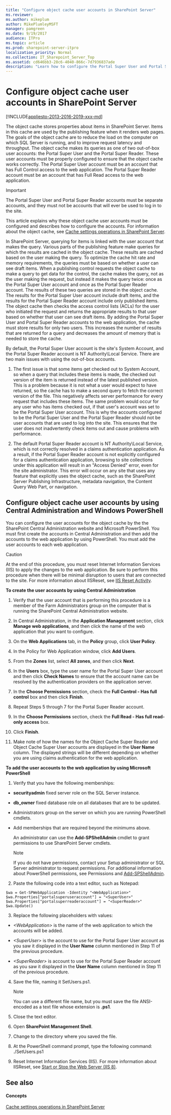 ```yaml
---
title: "Configure object cache user accounts in SharePoint Server"
ms.reviewer: 
ms.author: mikeplum
author: MikePlumleyMSFT
manager: pamgreen
ms.date: 9/19/2017
audience: ITPro
ms.topic: article
ms.prod: sharepoint-server-itpro
localization_priority: Normal
ms.collection: IT_Sharepoint_Server_Top
ms.assetid: cd646bb3-28c6-4040-866c-7d7936837ade
description: "Learn how to configure the Portal Super User and Portal Super Reader accounts that are used by the object cache in SharePoint Server."
---
```


# Configure object cache user accounts in SharePoint Server

[!INCLUDE[appliesto-2013-2016-2019-xxx-md](../includes/appliesto-2013-2016-2019-xxx-md.md)] 
  
The object cache stores properties about items in SharePoint Server. Items in this cache are used by the publishing feature when it renders web pages. The goals of the object cache are to reduce the load on the computer on which SQL Server is running, and to improve request latency and throughput. The object cache makes its queries as one of two out-of-box user accounts: the Portal Super User and the Portal Super Reader. These user accounts must be properly configured to ensure that the object cache works correctly. The Portal Super User account must be an account that has Full Control access to the web application. The Portal Super Reader account must be an account that has Full Read access to the web application.
  
> [!IMPORTANT]
> The Portal Super User and Portal Super Reader accounts must be separate accounts, and they must not be accounts that will ever be used to log in to the site. 
  
This article explains why these object cache user accounts must be configured and describes how to configure the accounts. For information about the object cache, see [Cache settings operations in SharePoint Server](cache-settings-operations.md).
  
In SharePoint Server, querying for items is linked with the user account that makes the query. Various parts of the publishing feature make queries for which the results are cached in the object cache. These results are cached based on the user making the query. To optimize the cache hit rate and memory requirements, the queries must be based on whether a user can see draft items. When a publishing control requests the object cache to make a query to get data for the control, the cache makes the query, not as the user making the request, but instead it makes the query twice: once as the Portal Super User account and once as the Portal Super Reader account. The results of these two queries are stored in the object cache. The results for the Portal Super User account include draft items, and the results for the Portal Super Reader account include only published items. The object cache then checks the access control lists (ACLs) for the user who initiated the request and returns the appropriate results to that user based on whether that user can see draft items. By adding the Portal Super User and Portal Super Reader accounts to the web application, the cache must store results for only two users. This increases the number of results that are returned for a query and decreases the amount of memory that is needed to store the cache.
  
By default, the Portal Super User account is the site's System Account, and the Portal Super Reader account is NT Authority\Local Service. There are two main issues with using the out-of-box accounts.
  
1. The first issue is that some items get checked out to System Account, so when a query that includes these items is made, the checked out version of the item is returned instead of the latest published version. This is a problem because it is not what a user would expect to have returned, so the cache has to make a second query to fetch the correct version of the file. This negatively affects server performance for every request that includes these items. The same problem would occur for any user who has items checked out, if that user's account was set to be the Portal Super User account. This is why the accounts configured to be the Portal Super User and the Portal Super Reader should not be user accounts that are used to log into the site. This ensures that the user does not inadvertently check items out and cause problems with performance.
    
2. The default Portal Super Reader account is NT Authority\Local Service, which is not correctly resolved in a claims authentication application. As a result, if the Portal Super Reader account is not explicitly configured for a claims authentication application, browsing to site collections under this application will result in an "Access Denied" error, even for the site administrator. This error will occur on any site that uses any feature that explicitly uses the object cache, such as the SharePoint Server Publishing Infrastructure, metadata navigation, the Content Query Web Part, or navigation.
    
## Configure object cache user accounts by using Central Administration and Windows PowerShell
<a name="section2"> </a>

You can configure the user accounts for the object cache by the the SharePoint Central Administration website and Microsoft PowerShell. You must first create the accounts in Central Administration and then add the accounts to the web application by using PowerShell. You must add the user accounts to each web application.
  
> [!CAUTION]
> At the end of this procedure, you must reset Internet Information Services (IIS) to apply the changes to the web application. Be sure to perform this procedure when there will be minimal disruption to users that are connected to the site. For more information about IISReset, see [IIS Reset Activity](https://go.microsoft.com/fwlink/p/?LinkId=179336). 
  
 **To create the user accounts by using Central Administration**
  
1. Verify that the user account that is performing this procedure is a member of the Farm Administrators group on the computer that is running the SharePoint Central Administration website.
    
2. In Central Administration, in the **Application Management** section, click **Manage web applications**, and then click the name of the web application that you want to configure.
    
3. On the **Web Applications** tab, in the **Policy** group, click **User Policy**.
    
4. In the Policy for Web Application window, click **Add Users**.
    
5. From the **Zones** list, select **All zones**, and then click **Next**.
    
6. In the **Users** box, type the user name for the Portal Super User account and then click **Check Names** to ensure that the account name can be resolved by the authentication providers on the application server. 
    
7. In the **Choose Permissions** section, check the **Full Control - Has full control** box and then click **Finish**.
    
8. Repeat Steps 5 through 7 for the Portal Super Reader account.
    
9. In the **Choose Permissions** section, check the **Full Read - Has full read-only access** box. 
    
10. Click **Finish**.
    
11. Make note of how the names for the Object Cache Super Reader and Object Cache Super User accounts are displayed in the **User Name** column. The displayed strings will be different depending on whether you are using claims authentication for the web application. 
    
 **To add the user accounts to the web application by using Microsoft PowerShell**
  
1. Verify that you have the following memberships: 
    
  - **securityadmin** fixed server role on the SQL Server instance. 
    
  - **db_owner** fixed database role on all databases that are to be updated. 
    
  - Administrators group on the server on which you are running PowerShell cmdlets.
    
  - Add memberships that are required beyond the minimums above.
    
    An administrator can use the **Add-SPShellAdmin** cmdlet to grant permissions to use SharePoint Server cmdlets. 
    
    > [!NOTE]
    > If you do not have permissions, contact your Setup administrator or SQL Server administrator to request permissions. For additional information about PowerShell permissions, see Permissions and [Add-SPShellAdmin](/powershell/module/sharepoint-server/Add-SPShellAdmin?view=sharepoint-ps). 
  
2. Paste the following code into a text editor, such as Notepad:
    
  ```
  $wa = Get-SPWebApplication -Identity "<WebApplication>"
  $wa.Properties["portalsuperuseraccount"] = "<SuperUser>"
  $wa.Properties["portalsuperreaderaccount"] = "<SuperReader>"
  $wa.Update()
  ```

3. Replace the following placeholders with values:
    
  -  _\<WebApplication\>_ is the name of the web application to which the accounts will be added. 
    
  -  _\<SuperUser\>_ is the account to use for the Portal Super User account as you saw it displayed in the **User Name** column  mentioned in Step 11 of the previous procedure. 
    
  -  _\<SuperReader\>_ is account to use for the Portal Super Reader account as you saw it displayed in the **User Name** column  mentioned in Step 11 of the previous procedure. 
    
4. Save the file, naming it SetUsers.ps1.
    
    > [!NOTE]
    > You can use a different file name, but you must save the file ANSI-encoded as a text file whose extension is **.ps1**. 
  
5. Close the text editor.
    
6. Open **SharePoint Management Shell**.
    
7. Change to the directory where you saved the file.
    
8. At the PowerShell command prompt, type the following command: ./SetUsers.ps1
    
9. Reset Internet Information Services (IIS). For more information about IISReset, see [Start or Stop the Web Server (IIS 8)](http://go.microsoft.com/fwlink/?LinkID=718159&amp;clcid=0x409).
    
## See also
<a name="section2"> </a>

#### Concepts

[Cache settings operations in SharePoint Server](cache-settings-operations.md)

